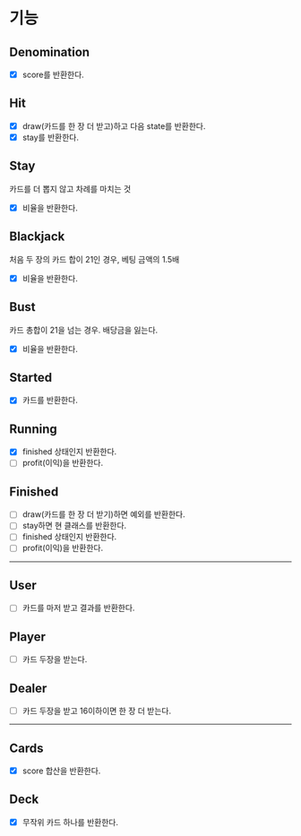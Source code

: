 # 기능
## Denomination
- [x] score를 반환한다.

## Hit
- [x] draw(카드를 한 장 더 받고)하고 다음 state를 반환한다.
- [X] stay를 반환한다.

## Stay
카드를 더 뽑지 않고 차례를 마치는 것
- [x] 비율을 반환한다.

## Blackjack
처음 두 장의 카드 합이 21인 경우, 베팅 금액의 1.5배
- [x] 비율을 반환한다.
## Bust
카드 총합이 21을 넘는 경우. 배당금을 잃는다.
- [x] 비율을 반환한다.

## Started
- [x] 카드를 반환한다.

## Running
- [x] finished 상태인지 반환한다.
- [ ] profit(이익)을 반환한다.

## Finished
- [ ] draw(카드를 한 장 더 받기)하면 예외를 반환한다.
- [ ] stay하면 현 클래스를 반환한다.
- [ ] finished 상태인지 반환한다.
- [ ] profit(이익)을 반환한다.

---

## User
- [ ] 카드를 마저 받고 결과를 반환한다.

## Player
- [ ] 카드 두장을 받는다.

## Dealer
- [ ] 카드 두장을 받고 16이하이면 한 장 더 받는다.

---

## Cards
- [x] score 합산을 반환한다.

## Deck
- [x] 무작위 카드 하나를 반환한다.